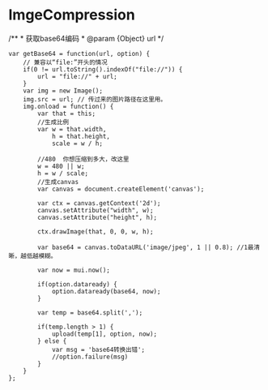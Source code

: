 # ImgeCompression

/**
	 * 获取base64编码
	 * @param {Object} url
	 */
	 
	var getBase64 = function(url, option) {
		// 兼容以“file:”开头的情况
		if(0 != url.toString().indexOf("file://")) {
			url = "file://" + url;
		}
		var img = new Image();
		img.src = url; // 传过来的图片路径在这里用。
		img.onload = function() {
			var that = this;
			//生成比例 
			var w = that.width,
				h = that.height,
				scale = w / h;
				
			//480  你想压缩到多大，改这里
			w = 480 || w;
			h = w / scale;
			//生成canvas
			var canvas = document.createElement('canvas');

			var ctx = canvas.getContext('2d');
			canvas.setAttribute("width", w);
			canvas.setAttribute("height", h);

			ctx.drawImage(that, 0, 0, w, h);

			var base64 = canvas.toDataURL('image/jpeg', 1 || 0.8); //1最清晰，越低越模糊。

			var now = mui.now();

			if(option.dataready) {
				option.dataready(base64, now);
			}

			var temp = base64.split(',');

			if(temp.length > 1) {
				upload(temp[1], option, now);
			} else {
				var msg = 'base64转换出错';
				//option.failure(msg)
			}
		}
	};
